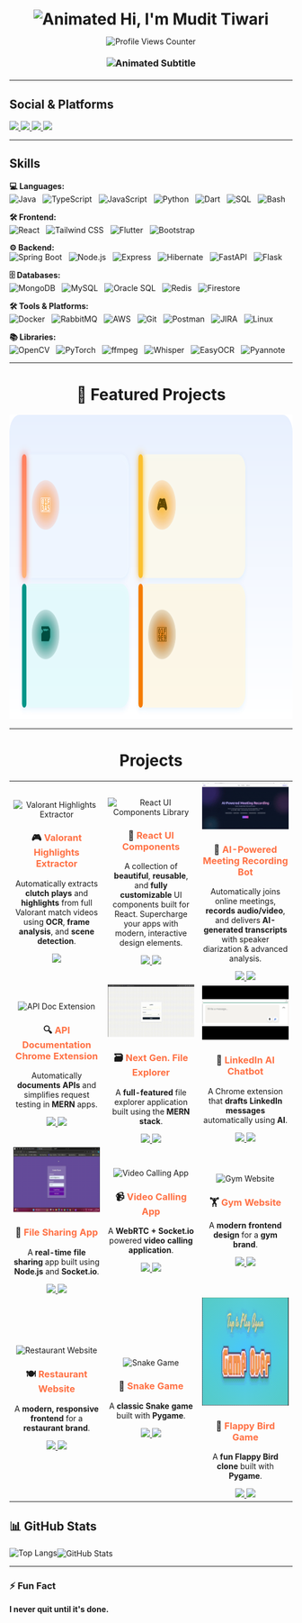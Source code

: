 
<h1 align="center" style="margin-bottom: 0;">
  <img src="https://readme-typing-svg.demolab.com?font=Fira+Code&weight=700&size=40&pause=500&color=FF5722&center=true&width=850&height=100&lines=Hi+%F0%9F%91%8B%2C+I'm+Mudit+Tiwari&repeat=false&duration=2000" alt="Animated Hi, I'm Mudit Tiwari" />
</h1>
<p align="center" style="margin-bottom: 20px;">
  <img src="https://komarev.com/ghpvc/?username=mudittiwari&label=Profile+views&color=FFC107&style=flat" alt="Profile Views Counter" />
</p>

<h3 align="center" style="margin-top: 4px; margin-bottom: 20px;">
  <img src="https://readme-typing-svg.demolab.com?font=Fira+Code&weight=600&pause=500&color=FF4081&center=true&width=700&lines=Full+Stack+Developer+%7C+Scalable+Systems+%7C+AI+Enthusiast" alt="Animated Subtitle" />
</h3>



---

## Social & Platforms
<p align="left">
  <a href="https://linkedin.com/in/mudit-tiwari-5b530316b/" target="blank">
    <img src="https://img.shields.io/badge/-LinkedIn-FF7043?style=for-the-badge&logo=linkedin&logoColor=white"/>
  </a>
  <a href="https://leetcode.com/u/mudittiwari/" target="blank">
    <img src="https://img.shields.io/badge/-LeetCode-FFC107?style=for-the-badge&logo=leetcode&logoColor=%23FF7043"/>
  </a>
  <a href="https://mudittiwari.netlify.app/" target="blank">
    <img src="https://img.shields.io/badge/-Portfolio-FF4081?style=for-the-badge&logo=vercel&logoColor=white"/>
  </a>
  <a href="https://medium.com/@mudit.alwar31" target="blank">
    <img src="https://img.shields.io/badge/-Medium-E53935?style=for-the-badge&logo=medium&logoColor=white"/>
  </a>
</p>



---




## Skills
<p style="max-width: 900px; margin: auto">
<!-- Languages -->
<strong>💻 Languages:</strong><br />
<img src="https://img.shields.io/badge/Java-FF5722?logo=openjdk&logoColor=white" alt="Java" />&nbsp;&nbsp;
<img src="https://img.shields.io/badge/TypeScript-FFC107?logo=typescript&logoColor=black" alt="TypeScript" />&nbsp;&nbsp;
<img src="https://img.shields.io/badge/JavaScript-FF7043?logo=javascript&logoColor=black" alt="JavaScript" />&nbsp;&nbsp;
<img src="https://img.shields.io/badge/Python-FF4081?logo=python&logoColor=white" alt="Python" />&nbsp;&nbsp;
<img src="https://img.shields.io/badge/Dart-E53935?logo=dart&logoColor=white" alt="Dart" />&nbsp;&nbsp;
<img src="https://img.shields.io/badge/SQL-FFC107?logo=sqlite&logoColor=black" alt="SQL" />&nbsp;&nbsp;
<img src="https://img.shields.io/badge/Bash-FF5722?logo=gnubash&logoColor=white" alt="Bash" />


<!-- Frontend -->
<strong>🛠️ Frontend:</strong><br />
<img src="https://img.shields.io/badge/React-FF7043?logo=react&logoColor=black" alt="React" />&nbsp;&nbsp;
<img src="https://img.shields.io/badge/TailwindCSS-FF4081?logo=tailwindcss&logoColor=white" alt="Tailwind CSS" />&nbsp;&nbsp;
<img src="https://img.shields.io/badge/Flutter-FFC107?logo=flutter&logoColor=black" alt="Flutter" />&nbsp;&nbsp;
<img src="https://img.shields.io/badge/Bootstrap-FF5722?logo=bootstrap&logoColor=white" alt="Bootstrap" />


<!-- Backend -->
<strong>⚙️ Backend:</strong><br />
<img src="https://img.shields.io/badge/Spring_Boot-FFC107?logo=springboot&logoColor=black" alt="Spring Boot" />&nbsp;&nbsp;
<img src="https://img.shields.io/badge/Node.js-FF7043?logo=node.js&logoColor=white" alt="Node.js" />&nbsp;&nbsp;
<img src="https://img.shields.io/badge/Express-FF4081?logo=express&logoColor=white" alt="Express" />&nbsp;&nbsp;
<img src="https://img.shields.io/badge/Hibernate-FF5722?logo=hibernate&logoColor=white" alt="Hibernate" />&nbsp;&nbsp;
<img src="https://img.shields.io/badge/FastAPI-E53935?logo=fastapi&logoColor=white" alt="FastAPI" />&nbsp;&nbsp;
<img src="https://img.shields.io/badge/Flask-FFC107?logo=flask&logoColor=black" alt="Flask" />


<!-- Databases -->
<strong>🗄️ Databases:</strong><br />
<img src="https://img.shields.io/badge/MongoDB-FF5722?logo=mongodb&logoColor=white" alt="MongoDB" />&nbsp;&nbsp;
<img src="https://img.shields.io/badge/MySQL-FFC107?logo=mysql&logoColor=black" alt="MySQL" />&nbsp;&nbsp;
<img src="https://img.shields.io/badge/OracleSQL-FF4081?logo=oracle&logoColor=white" alt="Oracle SQL" />&nbsp;&nbsp;
<img src="https://img.shields.io/badge/Redis-E53935?logo=redis&logoColor=white" alt="Redis" />&nbsp;&nbsp;
<img src="https://img.shields.io/badge/Firestore-FF7043?logo=firebase&logoColor=black" alt="Firestore" />


<!-- Tools & Platforms -->
<strong>🛠️ Tools & Platforms:</strong><br />
<img src="https://img.shields.io/badge/Docker-FF7043?logo=docker&logoColor=white" alt="Docker" />&nbsp;&nbsp;
<img src="https://img.shields.io/badge/RabbitMQ-FFC107?logo=rabbitmq&logoColor=black" alt="RabbitMQ" />&nbsp;&nbsp;
<img src="https://img.shields.io/badge/AWS-FF5722?logo=amazonaws&logoColor=white" alt="AWS" />&nbsp;&nbsp;
<img src="https://img.shields.io/badge/Git-FF4081?logo=git&logoColor=white" alt="Git" />&nbsp;&nbsp;
<img src="https://img.shields.io/badge/Postman-E53935?logo=postman&logoColor=white" alt="Postman" />&nbsp;&nbsp;
<img src="https://img.shields.io/badge/JIRA-FF5722?logo=jira&logoColor=white" alt="JIRA" />&nbsp;&nbsp;
<img src="https://img.shields.io/badge/Linux-FFC107?logo=linux&logoColor=black" alt="Linux" />


<!-- Libraries -->
<strong>📚 Libraries:</strong><br />
<img src="https://img.shields.io/badge/OpenCV-FF4081?logo=opencv&logoColor=white" alt="OpenCV" />&nbsp;&nbsp;
<img src="https://img.shields.io/badge/PyTorch-FF5722?logo=pytorch&logoColor=white" alt="PyTorch" />&nbsp;&nbsp;
<img src="https://img.shields.io/badge/ffmpeg-E53935?logo=ffmpeg&logoColor=white" alt="ffmpeg" />&nbsp;&nbsp;
<img src="https://img.shields.io/badge/Whisper-FFC107?logo=github&logoColor=black" alt="Whisper" />&nbsp;&nbsp;
<img src="https://img.shields.io/badge/EasyOCR-FF7043?logo=python&logoColor=white" alt="EasyOCR" />&nbsp;&nbsp;
<img src="https://img.shields.io/badge/Pyannote-FF5722?logo=python&logoColor=white" alt="Pyannote" />

</p>


---

<h1 align="center">🌟 Featured Projects</h1>

<img src="https://github.com/mudittiwari/mudittiwari/blob/main/test.svg" alt="Featured Projects" width="900" height="540" />

---

<h1 align="center">Projects</h1>

<table>
<tr>

<!-- Valorant Highlights --><td align="center" width="30%">
  
  <!-- Project GIF -->
  <img src="https://github.com/mudittiwari/valorant-highlights/blob/master/valorant-demo.gif" alt="Valorant Highlights Extractor" width="100%" />

  <!-- Title -->
  <h3>🎮 <span style="color:#FF7043;">Valorant Highlights Extractor</span></h3>

  <!-- Description -->
  <p>
    Automatically extracts <strong>clutch plays</strong> and <strong>highlights</strong> from full Valorant match videos  
    using <strong>OCR</strong>, <strong>frame analysis</strong>, and <strong>scene detection</strong>.
  </p>

  <!-- Repo badge -->
  <a href="https://github.com/mudittiwari/valorant-highlights">
    <img src="https://img.shields.io/badge/-GitHub%20Repo-FF4081?style=for-the-badge&logo=github&logoColor=white" />
  </a>

</td>


<!-- React UI Components -->
<td align="center" width="30%">
  
  <!-- Project GIF -->
  <img src="https://github.com/mudittiwari/react-ui-components/blob/master/react-lib-demo.gif" alt="React UI Components Library" width="100%" />

  <!-- Title -->
  <h3>🧩 <span style="color:#FF7043;">React UI Components</span></h3>

  <!-- Description -->
  <p>
    A collection of <strong>beautiful</strong>, <strong>reusable</strong>, and <strong>fully customizable</strong> UI components  
    built for React. Supercharge your apps with modern, interactive design elements.
  </p>

  <!-- Buttons as badges -->
  <a href="https://github.com/mudittiwari/react-ui-components">
    <img src="https://img.shields.io/badge/-GitHub%20Repo-FF4081?style=for-the-badge&logo=github&logoColor=white" />
  </a>
  <a href="https://mudittiwari.github.io/react-ui-components/">
    <img src="https://img.shields.io/badge/-Live%20Demo-FFA726?style=for-the-badge&logo=react&logoColor=white" />
  </a>

</td>

<!-- Meeting Bot -->
<td align="center" width="30%">
  
  <!-- Project GIF -->
  <img src="https://github.com/mudittiwari/meeting-bot-client/blob/master/recording-demo.gif" alt="AI Meeting Recording Bot" width="100%" />

  <!-- Title -->
  <h3>🎤 <span style="color:#FF7043;">AI-Powered Meeting Recording Bot</span></h3>

  <!-- Description -->
  <p>
    Automatically joins online meetings, <strong>records audio/video</strong>, and delivers  
    <strong>AI-generated transcripts</strong> with speaker diarization & advanced analysis.
  </p>

  <!-- Buttons as badges -->
  <a href="https://github.com/mudittiwari/meeting-bot-client">
    <img src="https://img.shields.io/badge/-Client-FF4081?style=for-the-badge&logo=github&logoColor=white" />
  </a>
  <a href="https://github.com/mudittiwari/meeting-bot">
    <img src="https://img.shields.io/badge/-Server-FFA726?style=for-the-badge&logo=github&logoColor=white" />
  </a>

</td>

</tr>

<tr>

<!-- API Doc Extension -->
<td align="center" width="30%">
  <img src="https://github.com/mudittiwari/API-Documentation-Extension/blob/master/demo/demo.gif" alt="API Doc Extension" width="100%" />
  <h3>🔍 <span style="color:#FF7043;">API Documentation Chrome Extension</span></h3>
  <p>
    Automatically <strong>documents APIs</strong> and simplifies request testing  
    in <strong>MERN</strong> apps.
  </p>
  <a href="https://github.com/mudittiwari/API-Documentation-Extension">
    <img src="https://img.shields.io/badge/-GitHub%20Repo-FF4081?style=for-the-badge&logo=github&logoColor=white" />
  </a>
  <a href="https://chromewebstore.google.com/detail/api-documentation/gbodgenhkdlohclkmcjlejpkjkemiloa">
    <img src="https://img.shields.io/badge/-Web%20Store-FFA726?style=for-the-badge&logo=googlechrome&logoColor=white" />
  </a>
</td>

<!-- File Manager -->
<td align="center" width="30%">
  <img src="https://github.com/mudittiwari/node.js-file-manager/blob/master/data/demo.gif" alt="File Explorer" width="100%" />
  <h3>🗃️ <span style="color:#FF7043;">Next Gen. File Explorer</span></h3>
  <p>
    A <strong>full-featured</strong> file explorer application  
    built using the <strong>MERN stack</strong>.
  </p>
  <a href="https://github.com/mudittiwari/node.js-file-manager">
    <img src="https://img.shields.io/badge/-GitHub%20Repo-FF4081?style=for-the-badge&logo=github&logoColor=white" />
  </a>
  <a href="https://www.npmjs.com/package/@mudittiwari13/node.js-file-manager">
    <img src="https://img.shields.io/badge/-NPM%20Package-FFA726?style=for-the-badge&logo=npm&logoColor=white" />
  </a>
</td>

<!-- LinkedIn Chatbot -->
<td align="center" width="30%">
  <img src="https://github.com/mudittiwari/AILinkedInExtension/blob/master/screenshots/combined.gif" alt="LinkedIn AI Chatbot" width="100%" />
  <h3>💬 <span style="color:#FF7043;">LinkedIn AI Chatbot</span></h3>
  <p>
    A Chrome extension that <strong>drafts LinkedIn messages</strong>  
    automatically using <strong>AI</strong>.
  </p>
  <a href="https://github.com/mudittiwari/AILinkedInExtension">
    <img src="https://img.shields.io/badge/-GitHub%20Repo-FF4081?style=for-the-badge&logo=github&logoColor=white" />
  </a>
  <a href="https://chromewebstore.google.com/detail/linkedin-ai-chatbot/pghmmjcekckdmpblicpclnkafdflipgb">
    <img src="https://img.shields.io/badge/-Web%20Store-FFA726?style=for-the-badge&logo=googlechrome&logoColor=white" />
  </a>
</td>

</tr><tr>

<!-- File Sharing -->
<td align="center" width="30%">
  <img src="https://github.com/mudittiwari/socket.io_file_sharing_frontend/blob/master/file-sharing-demo.gif" alt="File Sharing App" width="100%" />
  <h3>🔄 <span style="color:#FF7043;">File Sharing App</span></h3>
  <p>
    A <strong>real-time file sharing</strong> app built using  
    <strong>Node.js</strong> and <strong>Socket.io</strong>.
  </p>
  <a href="https://github.com/mudittiwari/socket.io_file_sharing_frontend">
    <img src="https://img.shields.io/badge/-GitHub%20Repo-FF4081?style=for-the-badge&logo=github&logoColor=white" />
  </a>
  <a href="https://mudittiwari.github.io/socket.io_file_sharing_frontend/">
    <img src="https://img.shields.io/badge/-Live%20Demo-FFA726?style=for-the-badge&logo=vercel&logoColor=white" />
  </a>
</td>

<!-- Video Call App -->
<td align="center" width="30%">
  <img src="https://github.com/mudittiwari/video-calling-using-webrtc-and-socket.io/blob/master/video-calling-demo.gif" alt="Video Calling App" width="100%" />
  <h3>📹 <span style="color:#FF7043;">Video Calling App</span></h3>
  <p>
    A <strong>WebRTC + Socket.io</strong> powered  
    <strong>video calling application</strong>.
  </p>
  <a href="https://github.com/mudittiwari/video-calling-using-webrtc-and-socket.io">
    <img src="https://img.shields.io/badge/-GitHub%20Repo-FF4081?style=for-the-badge&logo=github&logoColor=white" />
  </a>
  <a href="https://video-calling-using-webrtc-and-socket-io-mz4y-dwf5xd8at.vercel.app/">
    <img src="https://img.shields.io/badge/-Live%20Demo-FFA726?style=for-the-badge&logo=vercel&logoColor=white" />
  </a>
</td>

<!-- Gym Website -->
<td align="center" width="30%">
  <img src="https://github.com/mudittiwari/gym_website/blob/master/gym-website-demo.gif" alt="Gym Website" width="100%" />
  <h3>🏋️ <span style="color:#FF7043;">Gym Website</span></h3>
  <p>
    A <strong>modern frontend design</strong>  
    for a <strong>gym brand</strong>.
  </p>
  <a href="https://github.com/mudittiwari/gym_website">
    <img src="https://img.shields.io/badge/-GitHub%20Repo-FF4081?style=for-the-badge&logo=github&logoColor=white" />
  </a>
  <a href="https://mudittiwari.github.io/gym_website/">
    <img src="https://img.shields.io/badge/-Live%20Demo-FFA726?style=for-the-badge&logo=githubpages&logoColor=white" />
  </a>
</td>

</tr>


<tr>

<!-- Restaurant Website -->
<td align="center" width="30%">
  <img src="https://github.com/mudittiwari/restaurant_website/blob/main/restaurant-website-demo.gif" alt="Restaurant Website" width="100%" />
  <h3>🍽️ <span style="color:#FF7043;">Restaurant Website</span></h3>
  <p>
    A <strong>modern, responsive frontend</strong>  
    for a <strong>restaurant brand</strong>.
  </p>
  <a href="https://github.com/mudittiwari/restaurant_website">
    <img src="https://img.shields.io/badge/-GitHub%20Repo-FF4081?style=for-the-badge&logo=github&logoColor=white" />
  </a>
  <a href="https://mudit-restaurant-application.netlify.app/">
    <img src="https://img.shields.io/badge/-Live%20Demo-FFA726?style=for-the-badge&logo=netlify&logoColor=white" />
  </a>
</td>

<!-- Snake Game -->
<td align="center" width="30%">
  <img src="https://github.com/mudittiwari/SnakeGameWeb/blob/master/snakegame-master/demo.gif" alt="Snake Game" width="100%" />
  <h3>🐍 <span style="color:#FF7043;">Snake Game</span></h3>
  <p>
    A <strong>classic Snake game</strong>  
    built with <strong>Pygame</strong>.
  </p>
  <a href="https://github.com/mudittiwari/SnakeGameWeb">
    <img src="https://img.shields.io/badge/-GitHub%20Repo-FF4081?style=for-the-badge&logo=github&logoColor=white" />
  </a>
  <a href="https://mudittiwari.github.io/SnakeGameWeb/">
    <img src="https://img.shields.io/badge/-Live%20Demo-FFA726?style=for-the-badge&logo=python&logoColor=white" />
  </a>
</td>

<!-- Flappy Bird Game -->
<td align="center" width="30%">
  <img src="https://github.com/mudittiwari/FlappyBirdGameWeb/blob/master/flapppybirdgame-master/demo.gif" alt="Flappy Bird Game" width="100%" />
  <h3>🐤 <span style="color:#FF7043;">Flappy Bird Game</span></h3>
  <p>
    A <strong>fun Flappy Bird clone</strong>  
    built with <strong>Pygame</strong>.
  </p>
  <a href="https://github.com/mudittiwari/FlappyBirdGameWeb">
    <img src="https://img.shields.io/badge/-GitHub%20Repo-FF4081?style=for-the-badge&logo=github&logoColor=white" />
  </a>
  <a href="https://mudittiwari.github.io/FlappyBirdGameWeb/">
    <img src="https://img.shields.io/badge/-Live%20Demo-FFA726?style=for-the-badge&logo=python&logoColor=white" />
  </a>
</td>

</tr>
</table>

## 📊 GitHub Stats

<img align="left" src="https://github-readme-stats.vercel.app/api/top-langs?username=mudittiwari&show_icons=true&locale=en&layout=compact&bg_color=00000000&title_color=FF7043&text_color=FFC107&icon_color=FF4081" alt="Top Langs" />
<img align="center" src="https://github-readme-stats.vercel.app/api?username=mudittiwari&show_icons=true&locale=en&bg_color=00000000&title_color=FF7043&text_color=FFC107&icon_color=FF4081" alt="GitHub Stats" />


---

### ⚡ Fun Fact  
**I never quit until it's done.**
